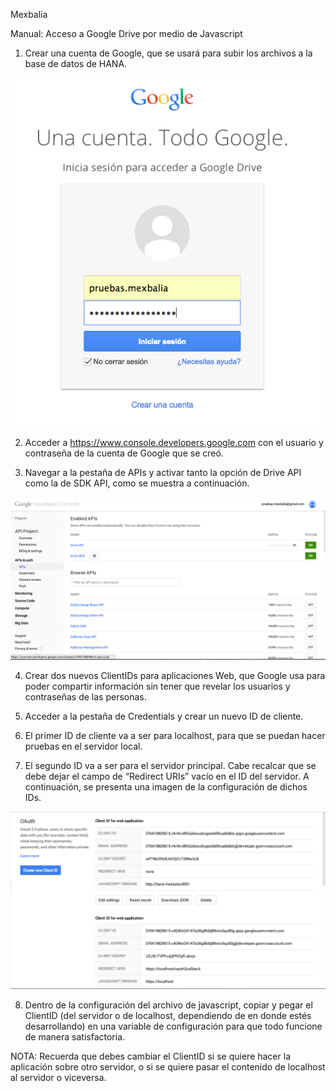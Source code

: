 Mexbalia

Manual: Acceso a Google Drive por medio de Javascript

1. Crear una cuenta de Google, que se usará para subir los archivos a la base de datos de HANA. 

![](https://github.com/suecarmol/gDrive_P1/blob/master/screencaps/ScreenCap1.png)

2. Acceder a https://www.console.developers.google.com con el usuario y contraseña de la cuenta de Google que se creó.

3. Navegar a la pestaña de APIs y activar tanto la opción de Drive API como la de SDK API, como se muestra a continuación. 

![](https://github.com/suecarmol/gDrive_P1/blob/master/screencaps/ScreenCap2.png)

4. Crear dos nuevos ClientIDs para aplicaciones Web, que Google usa para poder compartir información sin tener que revelar los usuarios y contraseñas de las personas. 

5. Acceder a la pestaña de Credentials y crear un nuevo ID de cliente.

6. El primer ID de cliente va a ser para localhost, para que se puedan hacer pruebas en el servidor local. 

7. El segundo ID va a ser para el servidor principal. Cabe recalcar que se debe dejar el campo de “Redirect URIs” vacío en el ID del servidor. A continuación, se presenta una imagen de la configuración de dichos IDs. 

![](https://github.com/suecarmol/gDrive_P1/blob/master/screencaps/ScreenCap3.png)


8. Dentro de la configuración del archivo de javascript, copiar y pegar el ClientID (del servidor o de localhost, dependiendo de en donde estés desarrollando) en una variable de configuración para que todo funcione de manera satisfactoria. 



NOTA: Recuerda que debes cambiar el ClientID si se quiere hacer la aplicación sobre otro servidor, o si se quiere pasar el contenido de localhost al servidor o viceversa. 
